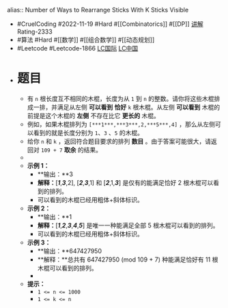 alias:: Number of Ways to Rearrange Sticks With K Sticks Visible
- #CruelCoding #2022-11-19 #Hard #[[Combinatorics]] #[[DP]] [讲解](https://youtu.be/y4Pn4jxCw7E) Rating-2333
- #算法 #Hard #[[数学]] #[[组合数学]] #[[动态规划]]
- #Leetcode #Leetcode-1866 [LC国际](https://leetcode.com/problems/number-of-ways-to-rearrange-sticks-with-k-sticks-visible/) [LC中国](https://leetcode.cn/problems/number-of-ways-to-rearrange-sticks-with-k-sticks-visible/)
- # 题目
	- 有 `n` 根长度互不相同的木棍，长度为从 `1` 到 `n` 的整数。请你将这些木棍排成一排，并满足从左侧 **可以看到** **恰好** `k` 根木棍。从左侧 **可以看到** 木棍的前提是这个木棍的 **左侧** 不存在比它 **更长的** 木棍。
	- 例如，如果木棍排列为 `[***1***,***3***,2,***5***,4]` ，那么从左侧可以看到的就是长度分别为 `1`、`3` 、`5` 的木棍。
	- 给你 `n` 和 `k` ，返回符合题目要求的排列 **数目** 。由于答案可能很大，请返回对 `109 + 7` **取余** 的结果。
	-
	- **示例 1：**
		- **输出：**3
		- **解释：**[***1***,***3***,2], [***2***,***3***,1] 和 [***2***,1,***3***] 是仅有的能满足恰好 2 根木棍可以看到的排列。
		- 可以看到的木棍已经用粗体+斜体标识。
	- **示例 2：**
		- **输出：**1
		- **解释：**[***1***,***2***,***3***,***4***,***5***] 是唯一一种能满足全部 5 根木棍可以看到的排列。
		- 可以看到的木棍已经用粗体+斜体标识。
	- **示例 3：**
		- **输出：**647427950
		- **解释：**总共有 647427950 (mod 109 + 7) 种能满足恰好有 11 根木棍可以看到的排列。
		-
	- **提示：**
		- `1 <= n <= 1000`
		- `1 <= k <= n`